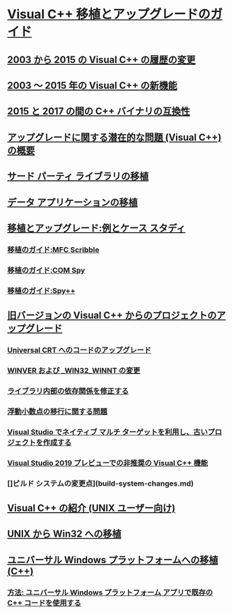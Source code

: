 # [Visual C++ 移植とアップグレードのガイド](visual-cpp-porting-and-upgrading-guide.md)
## [2003 から 2015 の Visual C++ の履歴の変更](visual-cpp-change-history-2003-2015.md)
## [2003 ～ 2015 年の Visual C++ の新機能](visual-cpp-what-s-new-2003-through-2015.md)
## [2015 と 2017 の間の C++ バイナリの互換性](binary-compat-2015-2017.md)
## [アップグレードに関する潜在的な問題 (Visual C++) の概要](overview-of-potential-upgrade-issues-visual-cpp.md)
## [サード パーティ ライブラリの移植](porting-third-party-libraries.md)
## [データ アプリケーションの移植](../data/data-access-programming-mfc-atl.md)
## [移植とアップグレード:例とケース スタディ](porting-and-upgrading-examples-and-case-studies.md)
### [移植のガイド:MFC Scribble](porting-guide-mfc-scribble.md)
### [移植のガイド:COM Spy](porting-guide-com-spy.md)
### [移植のガイド:Spy++](porting-guide-spy-increment.md)
## [旧バージョンの Visual C++ からのプロジェクトのアップグレード](upgrading-projects-from-earlier-versions-of-visual-cpp.md)
### [Universal CRT へのコードのアップグレード](upgrade-your-code-to-the-universal-crt.md)
### [WINVER および _WIN32_WINNT の変更](modifying-winver-and-win32-winnt.md)
### [ライブラリ内部の依存関係を修正する](fix-your-dependencies-on-library-internals.md)
### [浮動小数点の移行に関する問題](floating-point-migration-issues.md)
### [Visual Studio でネイティブ マルチ ターゲットを利用し、古いプロジェクトを作成する](use-native-multi-targeting.md)
### [Visual Studio 2019 プレビューでの非推奨の Visual C++ 機能](features-deprecated-in-visual-studio.md)
### []ビルド システムの変更点](build-system-changes.md)
## [Visual C++ の紹介 (UNIX ユーザー向け)](introduction-to-visual-cpp-for-unix-users.md)
## [UNIX から Win32 への移植](porting-from-unix-to-win32.md)
## [ユニバーサル Windows プラットフォームへの移植 (C++)](porting-to-the-universal-windows-platform-cpp.md)
### [方法: ユニバーサル Windows プラットフォーム アプリで既存の C++ コードを使用する](how-to-use-existing-cpp-code-in-a-universal-windows-platform-app.md)
